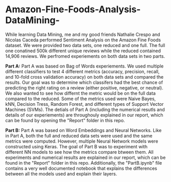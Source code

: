 # Amazon-Fine-Foods-Analysis-DataMining-
While learning Data Mining, me and my good friends Nathalie Crespo and Nicolas Caceda performed Sentiment Analysis on the Amazon Fine Foods dataset. We were provided two data sets, one reduced and one full. The full one conatined 500k different unique reviews while the reduced contained 14,906 reviews. We perfromed experiements on both data sets in two parts.

**Part A:** Part A was based on Bag of Words experiements. We used multiple different classifiers to test 4 different metrics (accuracy, precision, recall, and 10-fold cross validation accuracy) on both data sets and compared the results. Our goal was to determine which classifers had the best chance of predicting the right rating on a review (either positive, negative, or neutral). We also wanted to see how differnt the metric would be on the full data compared to the reduced. Some of the metrics used were Naive Bayes, kNN, Decision Tress, Random Forest, and different types of Support Vector Machines (SVMs). The detials of Part A (including the numerical resutls and details of our experiements) are throughouly explained in our report, which can be found by opening the "Report" folder in this repo. 

**Part B:** Part A was based on Word Embeddings and Neural Networks. Like in Part A, both the full and reduced data sets were used and the same metrics were computed. However, multiple Neural Network models were constructed using Keras. The goal of Part B was to experiment with different NN models to see how the metrics compare btween them. All experiments and numerical results are explained in our report, which can be found in the "Report" folder in this repo. Additionally, the "PartB.ipynb" file contains a very well documented notebook that explains the differences between all the models used and explain their layers. 


